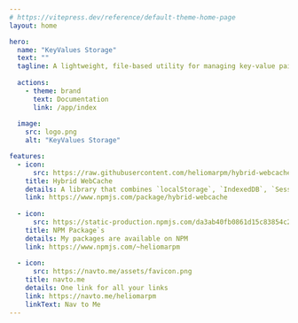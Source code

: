 ```yaml
---
# https://vitepress.dev/reference/default-theme-home-page
layout: home

hero:
  name: "KeyValues Storage"
  text: ""
  tagline: A lightweight, file-based utility for managing key-value pairs using JSON. It offers intuitive methods for reading, writing, checking, and deleting values
  
  actions:
    - theme: brand
      text: Documentation
      link: /app/index
  
  image:
    src: logo.png
    alt: "KeyValues Storage"

features:    
  - icon: 
      src: https://raw.githubusercontent.com/heliomarpm/hybrid-webcache/refs/heads/main/logo.png
    title: Hybrid WebCache
    details: A library that combines `localStorage`, `IndexedDB`, `SessionStorage` and `Memory` to provide a high-performance hybrid cache with multi-instance synchronization support
    link: https://www.npmjs.com/package/hybrid-webcache
    
  - icon: 
      src: https://static-production.npmjs.com/da3ab40fb0861d15c83854c29f5f2962.png
    title: NPM Package`s
    details: My packages are available on NPM
    link: https://www.npmjs.com/~heliomarpm
        
  - icon:
      src: https://navto.me/assets/favicon.png
    title: navto.me
    details: One link for all your links
    link: https://navto.me/heliomarpm
    linkText: Nav to Me
---
```

